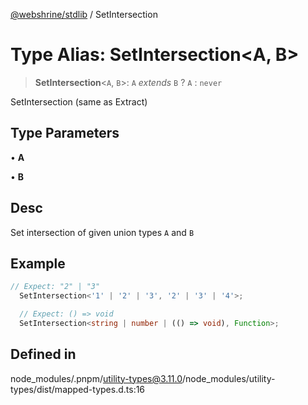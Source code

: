 [@webshrine/stdlib](../globals.md) / SetIntersection

# Type Alias: SetIntersection\<A, B\>

> **SetIntersection**\<`A`, `B`\>: `A` *extends* `B` ? `A` : `never`

SetIntersection (same as Extract)

## Type Parameters

• **A**

• **B**

## Desc

Set intersection of given union types `A` and `B`

## Example

```ts
// Expect: "2" | "3"
  SetIntersection<'1' | '2' | '3', '2' | '3' | '4'>;

  // Expect: () => void
  SetIntersection<string | number | (() => void), Function>;
```

## Defined in

node\_modules/.pnpm/utility-types@3.11.0/node\_modules/utility-types/dist/mapped-types.d.ts:16
